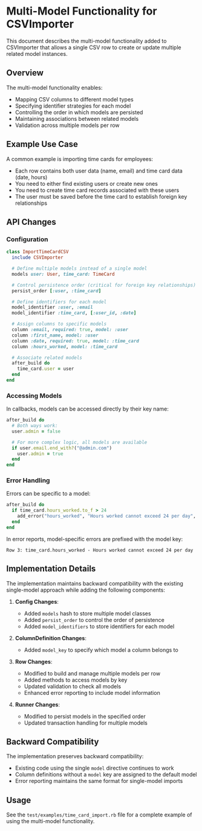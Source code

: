 # Multi-Model Functionality for CSVImporter

This document describes the multi-model functionality added to CSVImporter that allows a single CSV row to create or update multiple related model instances.

## Overview

The multi-model functionality enables:

- Mapping CSV columns to different model types
- Specifying identifier strategies for each model
- Controlling the order in which models are persisted
- Maintaining associations between related models
- Validation across multiple models per row

## Example Use Case

A common example is importing time cards for employees:

- Each row contains both user data (name, email) and time card data (date, hours)
- You need to either find existing users or create new ones
- You need to create time card records associated with these users
- The user must be saved before the time card to establish foreign key relationships

## API Changes

### Configuration

```ruby
class ImportTimeCardCSV
  include CSVImporter

  # Define multiple models instead of a single model
  models user: User, time_card: TimeCard

  # Control persistence order (critical for foreign key relationships)
  persist_order [:user, :time_card]

  # Define identifiers for each model
  model_identifier :user, :email
  model_identifier :time_card, [:user_id, :date]

  # Assign columns to specific models
  column :email, required: true, model: :user
  column :first_name, model: :user
  column :date, required: true, model: :time_card
  column :hours_worked, model: :time_card

  # Associate related models
  after_build do
    time_card.user = user
  end
end
```

### Accessing Models

In callbacks, models can be accessed directly by their key name:

```ruby
after_build do
  # Both ways work:
  user.admin = false

  # For more complex logic, all models are available
  if user.email.end_with?("@admin.com")
    user.admin = true
  end
end
```

### Error Handling

Errors can be specific to a model:

```ruby
after_build do
  if time_card.hours_worked.to_f > 24
    add_error("hours_worked", "Hours worked cannot exceed 24 per day", model_key: :time_card)
  end
end
```

In error reports, model-specific errors are prefixed with the model key:

```
Row 3: time_card.hours_worked - Hours worked cannot exceed 24 per day
```

## Implementation Details

The implementation maintains backward compatibility with the existing single-model approach while adding the following components:

1. **Config Changes**:
   - Added `models` hash to store multiple model classes
   - Added `persist_order` to control the order of persistence
   - Added `model_identifiers` to store identifiers for each model

2. **ColumnDefinition Changes**:
   - Added `model_key` to specify which model a column belongs to

3. **Row Changes**:
   - Modified to build and manage multiple models per row
   - Added methods to access models by key
   - Updated validation to check all models
   - Enhanced error reporting to include model information

4. **Runner Changes**:
   - Modified to persist models in the specified order
   - Updated transaction handling for multiple models

## Backward Compatibility

The implementation preserves backward compatibility:

- Existing code using the single `model` directive continues to work
- Column definitions without a `model` key are assigned to the default model
- Error reporting maintains the same format for single-model imports

## Usage

See the `test/examples/time_card_import.rb` file for a complete example of using the multi-model functionality.
